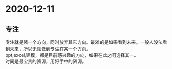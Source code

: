 # 2020-12-11

## 专注

专注就是赌一个方向，同时放弃其它方向。最难的是如果看到未来。一般人没法看到未来，所以无法做到专注在某一个方向。  
ppt,excel,建模，都是目前感兴趣的方向，如果在此之间选择其一。  
时间是最宝贵的资源，用好手中的资源。  


